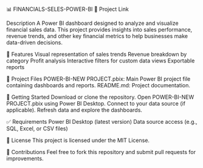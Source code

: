 📊 FINANCIALS-SELES-POWER-BI
🔗 Project Link

Description
A Power BI dashboard designed to analyze and visualize financial sales data. This project provides insights into sales performance, revenue trends, and other key financial metrics to help businesses make data-driven decisions.

🔧 Features
Visual representation of sales trends
Revenue breakdown by category
Profit analysis
Interactive filters for custom data views
Exportable reports

📁 Project Files
POWER-BI-NEW PROJECT.pbix: Main Power BI project file containing dashboards and reports.
README.md: Project documentation.

🚀 Getting Started
Download or clone the repository.
Open POWER-BI-NEW PROJECT.pbix using Power BI Desktop.
Connect to your data source (if applicable).
Refresh data and explore the dashboards.

✅ Requirements
Power BI Desktop (latest version)
Data source access (e.g., SQL, Excel, or CSV files)

📄 License
This project is licensed under the MIT License.

🙌 Contributions
Feel free to fork this repository and submit pull requests for improvements.

